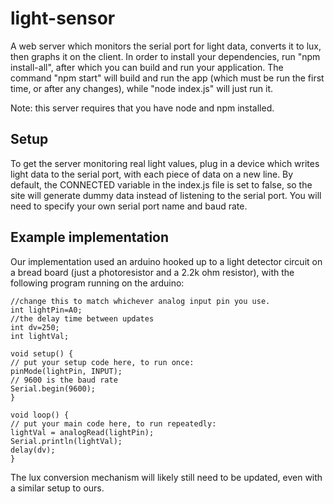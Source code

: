 # light-sensor

A web server which monitors the serial port for light data, converts it to lux, then graphs it on the client. In order to install your dependencies, run "npm install-all", after which you can build and run your application. The command "npm start" will build and run the app (which must be run the first time, or after any changes), while "node index.js" will just run it.

Note: this server requires that you have node and npm installed.

<h2>Setup</h2>
 To get the server monitoring real light values, plug in a device which writes light data to the serial port, with each piece of data on a new line. By default, the CONNECTED variable in the index.js file is set to false, so the site will generate dummy data instead of listening to the serial port. You will need to specify your own serial port name and baud rate.

 <h2>Example implementation</h2>
 Our implementation used an arduino hooked up to a light detector circuit on a bread board (just a photoresistor and a 2.2k ohm resistor), with the following program running on the arduino:

```
//change this to match whichever analog input pin you use.
int lightPin=A0;
//the delay time between updates
int dv=250;
int lightVal;

void setup() {
// put your setup code here, to run once:
pinMode(lightPin, INPUT);
// 9600 is the baud rate
Serial.begin(9600);
}

void loop() {
// put your main code here, to run repeatedly:
lightVal = analogRead(lightPin);
Serial.println(lightVal);
delay(dv);
}

```

The lux conversion mechanism will likely still need to be updated, even with a similar setup to ours.
